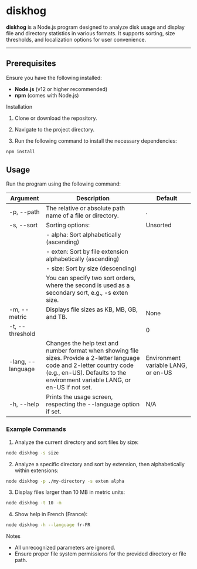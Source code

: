 # diskhog

**diskhog** is a Node.js program designed to analyze disk usage and display file and directory statistics in various formats. It supports sorting, size thresholds, and localization options for user convenience.

---

## Prerequisites

Ensure you have the following installed:

- **Node.js** (v12 or higher recommended)
- **npm** (comes with Node.js)

Installation

1. Clone or download the repository.

2. Navigate to the project directory.

3. Run the following command to install the necessary dependencies:

  ```bash
  npm install
  ```

## Usage

Run the program using the following command:

| Argument | Description | Default |
| ----------- | ----------- | ----------- |
| -p, --path | The relative or absolute path name of a file or directory. | . |
| -s, --sort | Sorting options: | Unsorted |
| | - alpha: Sort alphabetically (ascending) | |
| | - exten: Sort by file extension alphabetically (ascending) | |
| | - size: Sort by size (descending) | |
| | You can specify two sort orders, where the second is used as a secondary sort, e.g., -s exten size. | |
| -m, --metric | Displays file sizes as KB, MB, GB, and TB. | None |
| -t, --threshold |  | 0 |
| -lang, --language | Changes the help text and number format when showing file sizes. Provide a 2-letter language code and 2-letter country code (e.g., en-US). Defaults to the environment variable LANG, or en-US if not set. | Environment variable LANG, or en-US |
| -h, --help | Prints the usage screen, respecting the --language option if set. | N/A |




### Example Commands

1. Analyze the current directory and sort files by size:

```bash
node diskhog -s size
```

2. Analyze a specific directory and sort by extension, then alphabetically within extensions:

```bash
node diskhog -p ./my-directory -s exten alpha
```

3. Display files larger than 10 MB in metric units:

```bash
node diskhog -t 10 -m
```

4. Show help in French (France):

```bash
node diskhog -h --language fr-FR
```

Notes

- All unrecognized parameters are ignored.
- Ensure proper file system permissions for the provided directory or file path.